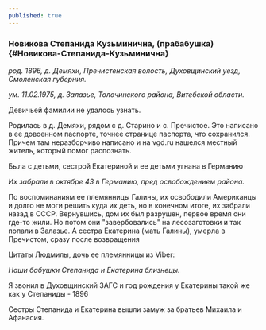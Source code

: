 ```yaml
---
published: true
---
```


### Новикова Степанида Кузьминична, (прабабушка)  {#Новикова-Степанида-Кузьминична}

_род. 1896, д. Демяхи, Пречистенская волость, Духовщинский уезд, Смоленская губерния._

_ум. 11.02.1975, д. Залазье, Толочинского района, Витебской области._

Девичьей фамилии не удалось узнать.

Родилась в д. Демяхи, рядом с д. Старино и с. Пречистое. Это написано в ее довоенном паспорте, точнее странице 
паспорта, что сохранился. Причем там неразборчиво написано и на vgd.ru нашелся местный житель, который 
помог распознать.

Была с детьми, сестрой Екатериной и ее детьми угнана в Германию

_Их забрали в октябре 43 в Германию, пред освобождением района._

По воспоминаниям ее племянницы Галины, их освободили Американцы и долго не моги решить куда их деть, но в конечном 
итоге, их забрали назад в СССР. Вернувшись, дом их был разрушен, первое время они где-то жили. Но потом 
они "завербовались" на лесозаготовки и так попали в Залазье. А сестра Екатерина (мать Галины), 
умерла в Пречистом, сразу после возвращения

Цитаты Людмилы, дочь ее племянницы из Viber: 

_Наши бабушки Степанида и Екатерина близнецы._ 

Я звонил в Духовщинский ЗАГС и год рождения у 
Екатерины такой же как у Степаниды - 1896

Сестры Степанида и Екатерина вышли замуж за братьев Михаила и Афанасия.
